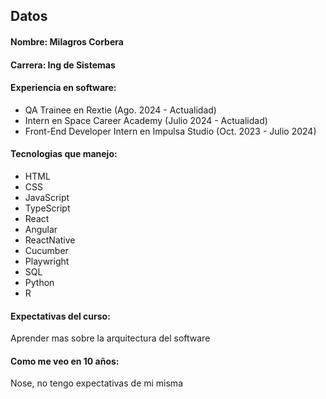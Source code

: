 ## Datos
#### Nombre: Milagros Corbera
#### Carrera: Ing de Sistemas
#### Experiencia en software:
- QA Trainee en Rextie (Ago. 2024 - Actualidad)
- Intern en Space Career Academy (Julio 2024 - Actualidad)
- Front-End Developer Intern en Impulsa Studio (Oct. 2023 - Julio 2024)
#### Tecnologias que manejo:
- HTML
- CSS
- JavaScript
- TypeScript
- React
- Angular
- ReactNative
- Cucumber
- Playwright
- SQL
- Python
- R
#### Expectativas del curso:
Aprender mas sobre la arquitectura del software
#### Como me veo en 10 años:
Nose, no tengo expectativas de mi misma 